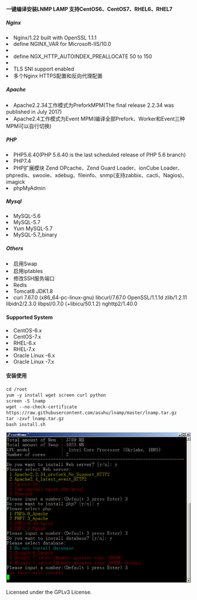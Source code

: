 #### 一键编译安装LNMP LAMP 支持CentOS6、CentOS7、RHEL6、RHEL7

##### Nginx

<li>Nginx/1.22 built with OpenSSL 1.1.1</li>
<li>define NGINX_VAR for Microsoft-IIS/10.0<li>
<li>define NGX_HTTP_AUTOINDEX_PREALLOCATE  50 to 150<li>
<li>TLS SNI support enabled</li>
<li>多个Nginx HTTPS配置和反向代理配置</li>

##### Apache

<li>Apache2.2.34工作模式为PreforkMPM(The final release 2.2.34 was published in July 2017)</li>
<li>Apache2.4工作模式为Event MPM(编译全部Prefork、Worker和Event三种MPM可以自行切换)</li>	 

##### PHP

<li>PHP5.6.40(PHP 5.6.40 is the last scheduled release of PHP 5.6 branch)</li>
<li>PHP7.4</li>
<li>PHP扩展模块 Zend OPcache、Zend Guard Loader、ionCube Loader、 phpredis、swoole、xdebug、fileinfo、snmp(支持zabbix、cacti、Nagios)、imagick</li>
<li>phpMyAdmin</li>

##### Mysql

<li>MySQL-5.6</li>
<li>MySQL-5.7</li>
<li>Yum MySQL-5.7</li>
<li>MySQL-5.7_binary</li>

##### Others

<li>启用Swap</li>
<li>启用iptables</li>
<li>修改SSH服务端口</li>  	 
<li>Redis</li>
<li>Tomcat8 JDK1.8</li>
<li>curl 7.67.0 (x86_64-pc-linux-gnu) libcurl/7.67.0 OpenSSL/1.1.1d zlib/1.2.11 libidn2/2.3.0 libpsl/0.7.0 (+libicu/50.1.2) nghttp2/1.40.0</li>

#### Supported System

<li>CentOS-6.x</li>
<li>CentOS-7.x</li>
<li>RHEL-6.x</li>
<li>RHEL-7.x</li>
<li>Oracle Linux -6.x</li>
<li>Oracle Linux -7.x</li>

#### 安装使用

```shell
cd /root
yum -y install wget screen curl python
screen -S lnamp
wget --no-check-certificate https://raw.githubusercontent.com/asuhu/lnamp/master/lnamp.tar.gz
tar -zxvf lnamp.tar.gz
bash install.sh
```

![](https://raw.githubusercontent.com/asuhu/lnamp/master/lnmp.png)

Licensed under the GPLv3 License.